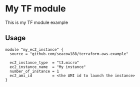 # My TF module
This is my TF module example

## Usage
~~~
module "my_ec2_instance" {
  source = "github.com/seacow188/terraform-aws-example"

  ec2_instance_type  = "t3.micro"
  ec2_instance_name  = "My instance"
  number_of_instance = 1
  ec2_ami_id         = <the AMI id to launch the instance>
}
~~~